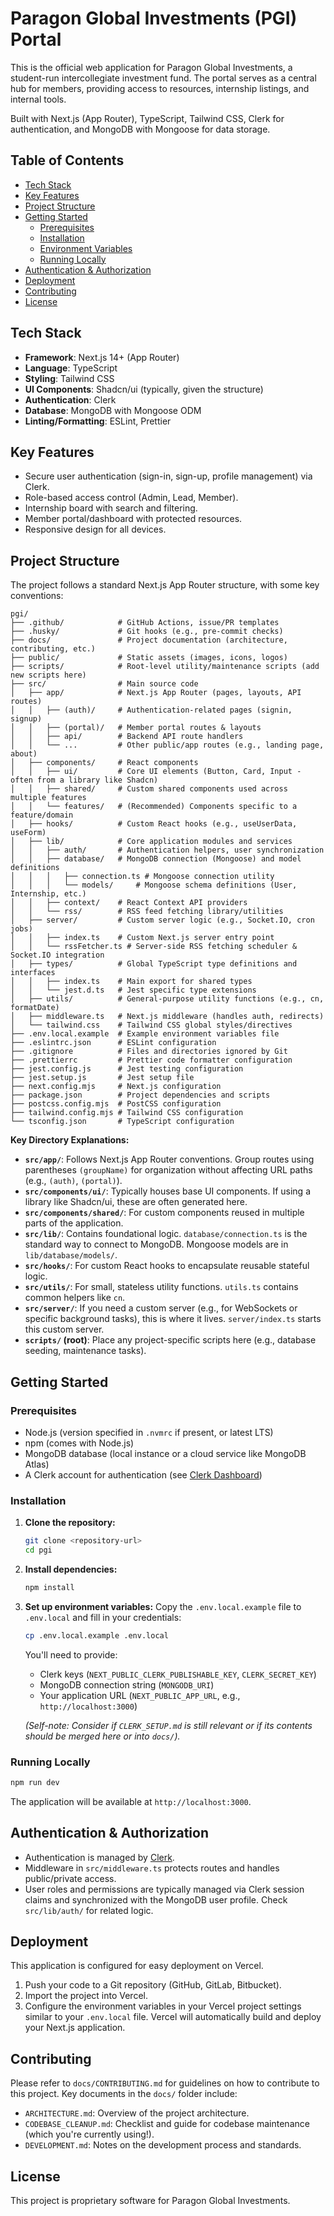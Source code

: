 # Paragon Global Investments (PGI) Portal

This is the official web application for Paragon Global Investments, a student-run intercollegiate investment fund. The portal serves as a central hub for members, providing access to resources, internship listings, and internal tools.

Built with Next.js (App Router), TypeScript, Tailwind CSS, Clerk for authentication, and MongoDB with Mongoose for data storage.

## Table of Contents

- [Tech Stack](#tech-stack)
- [Key Features](#key-features)
- [Project Structure](#project-structure)
- [Getting Started](#getting-started)
  - [Prerequisites](#prerequisites)
  - [Installation](#installation)
  - [Environment Variables](#environment-variables)
  - [Running Locally](#running-locally)
- [Authentication & Authorization](#authentication--authorization)
- [Deployment](#deployment)
- [Contributing](#contributing)
- [License](#license)

## Tech Stack

- **Framework**: Next.js 14+ (App Router)
- **Language**: TypeScript
- **Styling**: Tailwind CSS
- **UI Components**: Shadcn/ui (typically, given the structure)
- **Authentication**: Clerk
- **Database**: MongoDB with Mongoose ODM
- **Linting/Formatting**: ESLint, Prettier

## Key Features

- Secure user authentication (sign-in, sign-up, profile management) via Clerk.
- Role-based access control (Admin, Lead, Member).
- Internship board with search and filtering.
- Member portal/dashboard with protected resources.
- Responsive design for all devices.

## Project Structure

The project follows a standard Next.js App Router structure, with some key conventions:

```
pgi/
├── .github/            # GitHub Actions, issue/PR templates
├── .husky/             # Git hooks (e.g., pre-commit checks)
├── docs/               # Project documentation (architecture, contributing, etc.)
├── public/             # Static assets (images, icons, logos)
├── scripts/            # Root-level utility/maintenance scripts (add new scripts here)
├── src/                # Main source code
│   ├── app/            # Next.js App Router (pages, layouts, API routes)
│   │   ├── (auth)/     # Authentication-related pages (signin, signup)
│   │   ├── (portal)/   # Member portal routes & layouts
│   │   ├── api/        # Backend API route handlers
│   │   └── ...         # Other public/app routes (e.g., landing page, about)
│   ├── components/     # React components
│   │   ├── ui/         # Core UI elements (Button, Card, Input - often from a library like Shadcn)
│   │   ├── shared/     # Custom shared components used across multiple features
│   │   └── features/   # (Recommended) Components specific to a feature/domain
│   ├── hooks/          # Custom React hooks (e.g., useUserData, useForm)
│   ├── lib/            # Core application modules and services
│   │   ├── auth/       # Authentication helpers, user synchronization
│   │   ├── database/   # MongoDB connection (Mongoose) and model definitions
│   │   │   ├── connection.ts # Mongoose connection utility
│   │   │   └── models/     # Mongoose schema definitions (User, Internship, etc.)
│   │   ├── context/    # React Context API providers
│   │   └── rss/        # RSS feed fetching library/utilities
│   ├── server/         # Custom server logic (e.g., Socket.IO, cron jobs)
│   │   ├── index.ts    # Custom Next.js server entry point
│   │   └── rssFetcher.ts # Server-side RSS fetching scheduler & Socket.IO integration
│   ├── types/          # Global TypeScript type definitions and interfaces
│   │   ├── index.ts    # Main export for shared types
│   │   └── jest.d.ts   # Jest specific type extensions
│   ├── utils/          # General-purpose utility functions (e.g., cn, formatDate)
│   ├── middleware.ts   # Next.js middleware (handles auth, redirects)
│   └── tailwind.css    # Tailwind CSS global styles/directives
├── .env.local.example  # Example environment variables file
├── .eslintrc.json      # ESLint configuration
├── .gitignore          # Files and directories ignored by Git
├── .prettierrc         # Prettier code formatter configuration
├── jest.config.js      # Jest testing configuration
├── jest.setup.js       # Jest setup file
├── next.config.mjs     # Next.js configuration
├── package.json        # Project dependencies and scripts
├── postcss.config.mjs  # PostCSS configuration
├── tailwind.config.mjs # Tailwind CSS configuration
└── tsconfig.json       # TypeScript configuration
```

**Key Directory Explanations:**

- **`src/app/`**: Follows Next.js App Router conventions. Group routes using parentheses `(groupName)` for organization without affecting URL paths (e.g., `(auth)`, `(portal)`).
- **`src/components/ui/`**: Typically houses base UI components. If using a library like Shadcn/ui, these are often generated here.
- **`src/components/shared/`**: For custom components reused in multiple parts of the application.
- **`src/lib/`**: Contains foundational logic. `database/connection.ts` is the standard way to connect to MongoDB. Mongoose models are in `lib/database/models/`.
- **`src/hooks/`**: For custom React hooks to encapsulate reusable stateful logic.
- **`src/utils/`**: For small, stateless utility functions. `utils.ts` contains common helpers like `cn`.
- **`src/server/`**: If you need a custom server (e.g., for WebSockets or specific background tasks), this is where it lives. `server/index.ts` starts this custom server.
- **`scripts/` (root)**: Place any project-specific scripts here (e.g., database seeding, maintenance tasks).

## Getting Started

### Prerequisites

- Node.js (version specified in `.nvmrc` if present, or latest LTS)
- npm (comes with Node.js)
- MongoDB database (local instance or a cloud service like MongoDB Atlas)
- A Clerk account for authentication (see [Clerk Dashboard](https://dashboard.clerk.com/))

### Installation

1.  **Clone the repository:**
    ```bash
    git clone <repository-url>
    cd pgi
    ```
2.  **Install dependencies:**
    ```bash
    npm install
    ```
3.  **Set up environment variables:**
    Copy the `.env.local.example` file to `.env.local` and fill in your credentials:

    ```bash
    cp .env.local.example .env.local
    ```

    You'll need to provide:

    - Clerk keys (`NEXT_PUBLIC_CLERK_PUBLISHABLE_KEY`, `CLERK_SECRET_KEY`)
    - MongoDB connection string (`MONGODB_URI`)
    - Your application URL (`NEXT_PUBLIC_APP_URL`, e.g., `http://localhost:3000`)

    _(Self-note: Consider if `CLERK_SETUP.md` is still relevant or if its contents should be merged here or into `docs/`)._

### Running Locally

```bash
npm run dev
```

The application will be available at `http://localhost:3000`.

## Authentication & Authorization

- Authentication is managed by [Clerk](https://clerk.com/).
- Middleware in `src/middleware.ts` protects routes and handles public/private access.
- User roles and permissions are typically managed via Clerk session claims and synchronized with the MongoDB user profile. Check `src/lib/auth/` for related logic.

## Deployment

This application is configured for easy deployment on Vercel.

1.  Push your code to a Git repository (GitHub, GitLab, Bitbucket).
2.  Import the project into Vercel.
3.  Configure the environment variables in your Vercel project settings similar to your `.env.local` file.
    Vercel will automatically build and deploy your Next.js application.

## Contributing

Please refer to `docs/CONTRIBUTING.md` for guidelines on how to contribute to this project. Key documents in the `docs/` folder include:

- `ARCHITECTURE.md`: Overview of the project architecture.
- `CODEBASE_CLEANUP.md`: Checklist and guide for codebase maintenance (which you're currently using!).
- `DEVELOPMENT.md`: Notes on the development process and standards.

## License

This project is proprietary software for Paragon Global Investments.
